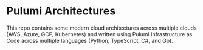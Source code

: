 # Pulumi Architectures

This repo contains some modern cloud architectures across multiple clouds (AWS, Azure, GCP, Kubernetes) and
written using Pulumi Infrastructure as Code across multiple languages (Python, TypeScript, C#, and Go).
